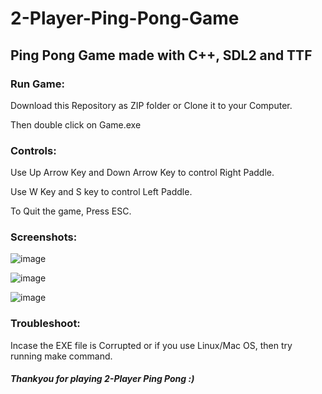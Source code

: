 # 2-Player-Ping-Pong-Game
## Ping Pong Game made with C++, SDL2 and TTF

### Run Game:
Download this Repository as ZIP folder or Clone it to your Computer.

Then double click on Game.exe

### Controls:
Use Up Arrow Key and Down Arrow Key to control Right Paddle.

Use W Key and S key to control Left Paddle.

To Quit the game, Press ESC.

### Screenshots:
![image](https://user-images.githubusercontent.com/77500668/166126998-020a4c01-51f5-490e-845b-09f83b248311.png)

![image](https://user-images.githubusercontent.com/77500668/166127001-d61fe7d7-3e30-4e72-b963-1a90f3be6fda.png)

![image](https://user-images.githubusercontent.com/77500668/166127002-bb005bc6-e32e-44d7-b92a-7c7521513a0b.png)

### Troubleshoot:
Incase the EXE file is Corrupted or if you use Linux/Mac OS, then try running make command.

##### Thankyou for playing 2-Player Ping Pong :)
